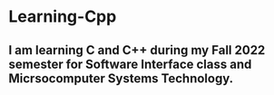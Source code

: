 # Learning-Cpp
 
## I am learning C and C++ during my Fall 2022 semester for Software Interface class and Micrsocomputer Systems Technology.
